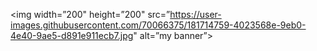 <p align=”center”>

<img width=”200" height=”200"
src=”https://user-images.githubusercontent.com/70066375/181714759-4023568e-9eb0-4e40-9ae5-d891e911ecb7.jpg" 
                                                                                                                             alt=”my banner”>

</p>
